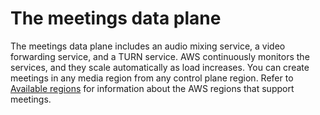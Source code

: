 # The meetings data plane<a name="media-data-plane"></a>

The meetings data plane includes an audio mixing service, a video forwarding service, and a TURN service\. AWS continuously monitors the services, and they scale automatically as load increases\. You can create meetings in any media region from any control plane region\. Refer to [Available regions](sdk-available-regions.md) for information about the AWS regions that support meetings\.